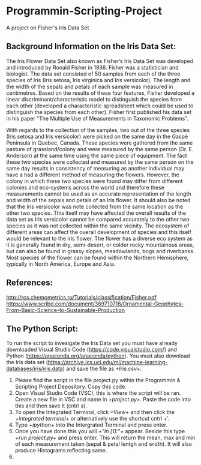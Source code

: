 # Programmin-Scripting-Project
A project on Fisher's Iris Data Set


## Background Information on the Iris Data Set:
The Iris Flower Data Set also known as Fisher’s Iris Data Set was developed and introduced by Ronald Fisher in 1936. Fisher was a statistician and biologist. The data set consisted of 50 samples from each of the three species of Iris (Iris setosa, Iris virginica and Iris versicolor). The length and the width of the sepals and petals of each sample was measured in centimetres. Based on the results of these four features, Fisher developed a linear discriminant/characteristic model to distinguish the species from each other (developed a characteristic spreadsheet which could be used to distinguish the species from each other).  Fisher first published his data set in his paper “The Multiple Use of Measurements in Taxonomic Problems”. 

With regards to the collection of the samples, two out of the three species (Iris setosa and Iris versicolor) were picked on the same day in the Gaspé Peninsula in Quebec, Canada.  These species were gathered from the same pasture of grassland/colony and were measured by the same person (Dr. E. Anderson) at the same time using the same piece of equipment. The fact these two species were collected and measured by the same person on the same day results in consistency of measuring as another individual may have a had a different method of measuring the flowers. However, the colony in which these two species were found may differ from different colonies and eco-systems across the world and therefore these measurements cannot be used as an accurate representation of the length and width of the sepals and petals of an Iris flower. It should also be noted that the Iris versicolor was note collected from the same location as the other two species. This itself may have affected the overall results of the data set as Iris versicolor cannot be compared accurately to the other two species as it was not collected within the same vicinity. The ecosystem of different areas can affect the overall development of species and this itself would be relevant to the iris flower. The flower has a diverse eco system as it is generally found in dry, semi-desert, or colder rocky mountainous areas, but can also be found in grassy slopes, meadowlands, bogs and riverbanks. Most species of the flower can be found within the Northern Hemisphere, typically in North America, Europe and Asia.




## References:
http://rcs.chemometrics.ru/Tutorials/classification/Fisher.pdf 
https://www.scribd.com/document/369710718/Ornamental-Geophytes-From-Basic-Science-to-Sustainable-Production 



## The Python Script:
To run the script to invesigate the Iris Data set you must have already downloaded Visual Studio Code (https://code.visualstudio.com/) and Python (https://anaconda.org/anaconda/python). You must also download the Iris data set (https://archive.ics.uci.edu/ml/machine-learning-databases/iris/iris.data) and save the file as *+Iris.csv+*.

1. Please find the script in the file project.py within the Programmin & Scripting Project Depository. Copy this code.
2. Open Visual Studio Code (VSC), this is where the script will be ran. Create a new file in VSC and name in *+project.py+*. Paste the code into this and then save it (cntrl s).
3. To open the Integrated Terminal, click *+View+* and then click the *+integrated terminal+* or alternatively use the shortcut cntrl +'.
4. Type *+ipython+* into the Intergrated Terminal and press enter.
5. Once you have done this you will *+"In [1]:"+* appear. Beside this type *+run project.py+* and press enter. This will return the mean, max and min of each measurement taken (sepal & petal lentgh and width). It will also produce Histograms reflecting same.
3. 
